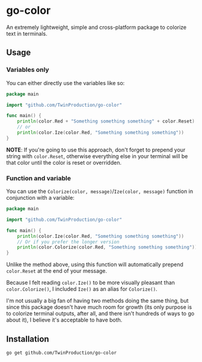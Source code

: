 # go-color

An extremely lightweight, simple and cross-platform package to colorize text in terminals.


## Usage


### Variables only

You can either directly use the variables like so:

```go
package main

import "github.com/TwinProduction/go-color"

func main() {
    println(color.Red + "Something something something" + color.Reset)
    // or
    println(color.Ize(color.Red, "Something something something"))
}
```

**NOTE**: If you're going to use this approach, don't forget to prepend your string with `color.Reset`, otherwise everything else in your terminal will be that color until the color is reset or overridden.


### Function and variable

You can use the `Colorize(color, message)`/`Ize(color, message)` function in conjunction with a variable:

```go
package main

import "github.com/TwinProduction/go-color"

func main() {
    println(color.Ize(color.Red, "Something something something"))
    // Or if you prefer the longer version
    println(color.Colorize(color.Red, "Something something something"))
}
```

Unlike the method above, using this function will automatically prepend `color.Reset` at the 
end of your message.

Because I felt reading `color.Ize()` to be more visually pleasant than `color.Colorize()`, I included `Ize()` as an alias for `Colorize()`.

I'm not usually a big fan of having two methods doing the same thing, but since
this package doesn't have much room for growth (its only purpose is to colorize
terminal outputs, after all, and there isn't hundreds of ways to go about it),
I believe it's acceptable to have both.


## Installation

```
go get github.com/TwinProduction/go-color
```
